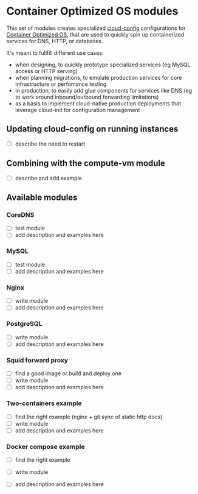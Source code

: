 # Container Optimized OS modules

This set of modules creates specialized [cloud-config](https://cloud.google.com/container-optimized-os/docs/how-to/run-container-instance#starting_a_docker_container_via_cloud-config) configurations for [Container Optimized OS](https://cloud.google.com/container-optimized-os/docs), that are used to quickly spin up containerized services for DNS, HTTP, or databases.

It's meant to fullfill different use cases:

- when designing, to quickly prototype specialized services (eg MySQL access or HTTP serving)
- when planning migrations, to emulate production services for core infrastructure or perfomance testing
- in production, to easily add glue components for services like DNS (eg to work around inbound/outbound forwarding limitations)
- as a basis to implement cloud-native production deployments that leverage cloud-init for configuration management

## Updating cloud-config on running instances

- [ ] describe the need to restart

## Combining with the compute-vm module

- [ ] describe and add example

## Available modules

### CoreDNS

- [ ] test module
- [ ] add description and examples here

### MySQL

- [ ] test module
- [ ] add description and examples here

### Nginx

- [ ] write module
- [ ] add description and examples here

### PostgreSQL

- [ ] write module
- [ ] add description and examples here

### Squid forward proxy

- [ ] find a good image or build and deploy one
- [ ] write module
- [ ] add description and examples here

### Two-containers example

- [ ] find the right example (nginx + git sync of static http docs)
- [ ] write module
- [ ] add description and examples here

### Docker compose example

- [ ] find the right example
- [ ] write module
- [ ] add description and examples here

